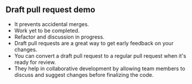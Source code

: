 ## Draft pull request demo

- It prevents accidental merges.
- Work yet to be completed.
- Refactor and discussion in progress.
- Draft pull requests are a great way to get early feedback on your changes.
- You can convert a draft pull request to a regular pull request when it's ready for review.
- They help in collaborative development by allowing team members to discuss and suggest changes before finalizing the code.
